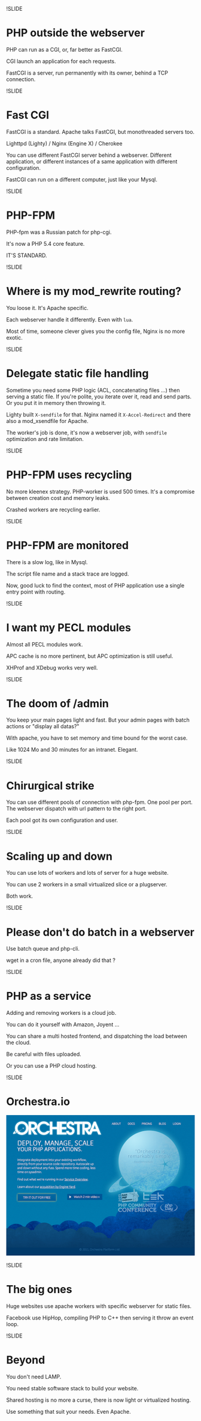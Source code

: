 !SLIDE

# PHP outside the webserver #

PHP can run as a CGI, or, far better as FastCGI.

CGI launch an application for each requests.

FastCGI is a server, run permanently with its owner, behind a TCP connection.

!SLIDE

# Fast CGI #

FastCGI is a standard. Apache talks FastCGI, but monothreaded servers too.

Lighttpd (Lighty) / Nginx (Engine X) / Cherokee

You can use different FastCGI server behind a webserver.
Different application, or different instances of a same application with different configuration.

FastCGI can run on a different computer, just like your Mysql.

!SLIDE

# PHP-FPM #

PHP-fpm was a Russian patch for php-cgi.

It's now a PHP 5.4 core feature.

IT'S STANDARD.

!SLIDE

# Where is my mod\_rewrite routing? #

You loose it. It's Apache specific.

Each webserver handle it differently. Even with `lua`.

Most of time, someone clever gives you the config file, Nginx is no more exotic.

!SLIDE

# Delegate static file handling #

Sometime you need some PHP logic (ACL, concatenating files …) then serving a static file.
If you're polite, you iterate over it, read and send parts.
Or you put it in memory then throwing it.

Lighty built `X-sendfile` for that.
Nginx named it `X-Accel-Redirect` and there also a mod\_xsendfile for Apache.

The worker's job is done, it's now a webserver job, with `sendfile` optimization and rate limitation.

!SLIDE

# PHP-FPM uses recycling #

No more kleenex strategy. PHP-worker is used 500 times.
It's a compromise between creation cost and memory leaks.

Crashed workers are recycling earlier.

!SLIDE

# PHP-FPM are monitored #

There is a slow log, like in Mysql.

The script file name and a stack trace are logged.

Now, good luck to find the context, most of PHP application use a single entry point with routing.

!SLIDE

# I want my PECL modules #

Almost all PECL modules work.

APC cache is no more pertinent, but APC optimization is still useful.

XHProf and XDebug works very well.

!SLIDE

# The doom of /admin #

You keep your main pages light and fast.
But your admin pages with batch actions or "display all datas?"

With apache, you have to set memory and time bound for the worst case.

Like 1024 Mo and 30 minutes for an intranet. Elegant.

!SLIDE

# Chirurgical strike #

You can use different pools of connection with php-fpm. One pool per port.
The webserver dispatch with url pattern to the right port.

Each pool got its own configuration and user.

!SLIDE

# Scaling up and down #

You can use lots of workers and lots of server for a huge website.

You can use 2 workers in a small virtualized slice or a plugserver.

Both work.

!SLIDE

# Please don't do batch in a webserver #

Use batch queue and php-cli.

wget in a cron file, anyone already did that ?

!SLIDE

# PHP as a service #

Adding and removing workers is a cloud job.

You can do it yourself with Amazon, Joyent …

You can share a multi hosted frontend, and dispatching the load between the cloud.

Be careful with files uploaded.

Or you can use a PHP cloud hosting.

!SLIDE

# Orchestra.io #

![Orchestra.io](orchestra_io.png)

!SLIDE

# The big ones #

Huge websites use apache workers with specific webserver for static files.

Facebook use HipHop, compiling PHP to C++ then serving it throw an event loop.

!SLIDE

# Beyond #

You don't need LAMP.

You need stable software stack to build your website.

Shared hosting is no more a curse, there is now light or virtualized hosting.

Use something that suit your needs. Even Apache.
